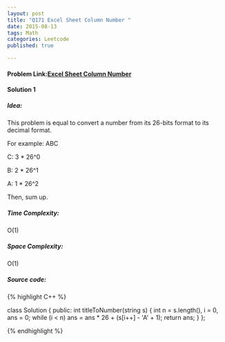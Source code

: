 ```yaml
---
layout: post
title: "Q171 Excel Sheet Column Number "
date: 2015-08-13
tags: Math
categories: Leetcode
published: true

---
```

#### Problem Link:[Excel Sheet Column Number ](https://leetcode.com/problems/excel-sheet-column-number/) 

#### Solution 1 

##### Idea:

This problem is equal to convert a number from its 26-bits format to its decimal format. 

For example: ABC

C: 3 * 26^0

B: 2 * 26^1

A: 1 * 26^2

Then, sum up.

##### Time Complexity:

O(1)

##### Space Complexity:

O(1)

##### Source code:
{% highlight C++ %}

class Solution {
public:
    int titleToNumber(string s) {
        int n = s.length(), i = 0, ans = 0;
        while (i < n) ans = ans * 26 + (s[i++] - 'A' + 1);
        return ans;
    }
};

{% endhighlight %}


